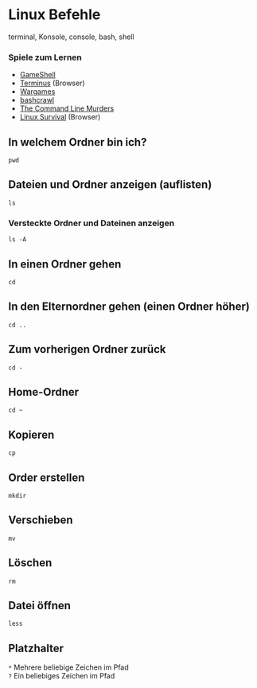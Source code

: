 # Linux Befehle
terminal, Konsole, console, bash, shell

### Spiele zum Lernen
- [GameShell](https://github.com/phyver/GameShell)
- [Terminus](https://web.mit.edu/mprat/Public/web/Terminus/Web/main.html) (Browser)
- [Wargames](https://overthewire.org/wargames/)
- [bashcrawl](https://gitlab.com/slackermedia/bashcrawl)
- [The Command Line Murders](https://github.com/veltman/clmystery)
- [Linux Survival](https://linuxsurvival.com/) (Browser)

## In welchem Ordner bin ich?
`pwd` 

## Dateien und Ordner anzeigen (auflisten)
`ls`
### Versteckte Ordner und Dateinen anzeigen
`ls -A`

## In einen Ordner gehen
`cd`

## In den Elternordner gehen (einen Ordner höher)
`cd ..`

## Zum vorherigen Ordner zurück
`cd -`

## Home-Ordner
`cd ~`

## Kopieren
`cp`

## Order erstellen
`mkdir`

## Verschieben
`mv`

## Löschen
`rm`

## Datei öffnen
`less`

## Platzhalter
`*` Mehrere beliebige Zeichen im Pfad  
`?` Ein beliebiges Zeichen im Pfad
